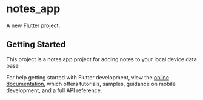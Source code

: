 # notes_app

A new Flutter project.

## Getting Started

This project is a notes app project for adding notes to your local device data base

For help getting started with Flutter development, view the
[online documentation](https://docs.flutter.dev/), which offers tutorials,
samples, guidance on mobile development, and a full API reference.
